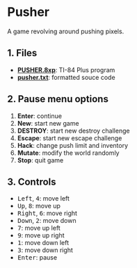 # Pusher

A game revolving around pushing pixels.

## 1. Files

- [**PUSHER.8xp**](PUSHER.8xp): TI-84 Plus program
- [**pusher.txt**](pusher.txt): formatted souce code

## 2. Pause menu options

1. **Enter**: continue
2. **New**: start new game
3. **DESTROY**: start new destroy challenge
4. **Escape**: start new escape challenge
5. **Hack**: change push limit and inventory
6. **Mutate**: modify the world randomly
7. **Stop**: quit game

## 3. Controls

- <kbd>Left</kbd>, <kbd>4</kbd>: move left
- <kbd>Up</kbd>, <kbd>8</kbd>: move up
- <kbd>Right</kbd>, <kbd>6</kbd>: move right
- <kbd>Down</kbd>, <kbd>2</kbd>: move down
- <kbd>7</kbd>: move up left
- <kbd>9</kbd>: move up right
- <kbd>1</kbd>: move down left
- <kbd>3</kbd>: move down right
- <kbd>Enter</kbd>: pause